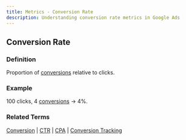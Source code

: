 ```yaml
---
title: Metrics - Conversion Rate
description: Understanding conversion rate metrics in Google Ads
---
```


## Conversion Rate

### Definition
Proportion of [conversions](/metrics/conversion) relative to clicks.

### Example
100 clicks, 4 [conversions](/metrics/conversion) → 4%.

### Related Terms
[Conversion](/metrics/conversion) | [CTR](/metrics/ctr) | [CPA](/metrics/cpa) | [Conversion Tracking](/optimization/conversion-tracking)
